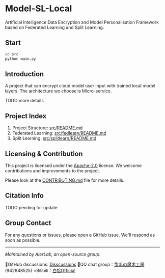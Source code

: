 # Model-SL-Local
Artificial Intelligence Data Encryption and Model Personalisation Framework based on Federated Learning and Split Learning.

## Start

```bash
cd src
python main.py
```

## Introduction

A project that can encrypt cloud model user input with trained local model layers. The architecture we choose is Micro-service.

TODO more details

## Project Index

1. Project Structure: [src/README.md](src/README.md)
2. Federated Learning: [src/fedlearn/README.md](src/fedlearn/README.md)
3. Split Learning: [src/splitlearn/README.md](src/splitlearn/README.md)

## Licensing & Contribution

This project is licensed under the [Apache-2.0](LICENSE) license. We welcome contributions and improvements to the project. 

Please look at the [CONTRIBUTING.md](CONTRIBUTING.md) file for more details.

## Citation Info

TODO pending for update

## Group Contact

For any questions or issues, please open a GitHub issue. We'll respond as soon as possible.

---

_Maintained by AierLab, an open-source group._

🤖GitHub discussions: [Disscussions](https://github.com/orgs/AierLab/discussions)
🌸QQ chat group：[兔叽の魔术工房](https://jq.qq.com/?_wv=1027&k=EaGddTQg) (942848525)
⭐Bilibili：[白拾Official](https://space.bilibili.com/98639326)



   



   
  

